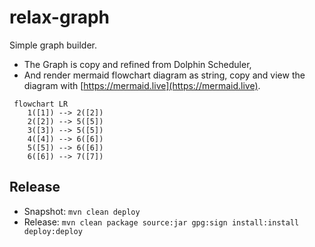 # relax-graph

Simple graph builder.

- The Graph is copy and refined from Dolphin Scheduler, 
- And render mermaid flowchart diagram as string, copy and view the diagram with [https://mermaid.live](https://mermaid.live).

```mermaid
 flowchart LR
    1([1]) --> 2([2])
    2([2]) --> 5([5])
    3([3]) --> 5([5])
    4([4]) --> 6([6])
    5([5]) --> 6([6])
    6([6]) --> 7([7])
```

## Release

- Snapshot: `mvn clean deploy`
- Release: `mvn clean package source:jar gpg:sign install:install deploy:deploy`
